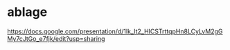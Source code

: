 # ablage

https://docs.google.com/presentation/d/1lk_It2_HICSTrttqpHn8LCyLvM2gGMy7cJtGo_e7fjk/edit?usp=sharing
